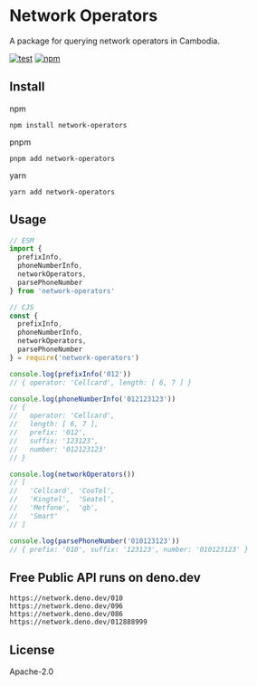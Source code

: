 # Network Operators

A package for querying network operators in Cambodia.

[![test](https://github.com/seanghay/network-operators/actions/workflows/test.yml/badge.svg)](https://github.com/seanghay/network-operators/actions/workflows/test.yml)
[![npm](https://img.shields.io/npm/v/network-operators)](https://npmjs.com/package/network-operators)

## Install

npm

```
npm install network-operators
```

pnpm

```
pnpm add network-operators
```

yarn
```
yarn add network-operators
```

## Usage

```js
// ESM
import { 
  prefixInfo, 
  phoneNumberInfo, 
  networkOperators, 
  parsePhoneNumber 
} from 'network-operators'

// CJS
const { 
  prefixInfo, 
  phoneNumberInfo, 
  networkOperators, 
  parsePhoneNumber 
} = require('network-operators')

console.log(prefixInfo('012'))
// { operator: 'Cellcard', length: [ 6, 7 ] }

console.log(phoneNumberInfo('012123123'))
// {
//   operator: 'Cellcard',
//   length: [ 6, 7 ],
//   prefix: '012',
//   suffix: '123123',
//   number: '012123123'
// }

console.log(networkOperators())
// [
//   'Cellcard', 'CooTel',
//   'Kingtel',  'Seatel',
//   'Metfone',  'qb',
//   'Smart'
// ]

console.log(parsePhoneNumber('010123123'))
// { prefix: '010', suffix: '123123', number: '010123123' }
```

## Free Public API runs on deno.dev

```
https://network.deno.dev/010
https://network.deno.dev/096
https://network.deno.dev/086
https://network.deno.dev/012888999
```

## License

Apache-2.0
